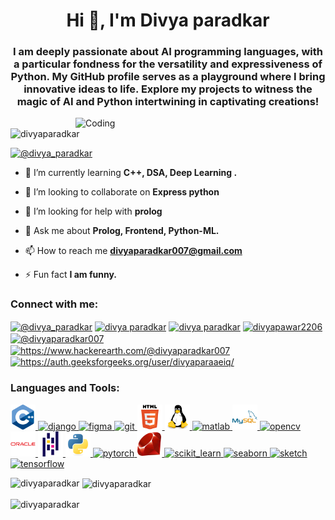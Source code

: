 
<h1 align="center">Hi 👋, I'm Divya paradkar</h1>
<h3 align="center">I am deeply passionate about AI programming languages, with a particular fondness for the versatility and expressiveness of Python. My GitHub profile serves as a playground where I bring innovative ideas to life. Explore my projects to witness the magic of AI and Python intertwining in captivating creations!</h3>

<img align="right" alt="Coding" width="400"  src="https://imgs.search.brave.com/FEp86QFp-7OmwHjDlKteTJvE0ZnLXNZy8Gvajiu6VUg/rs:fit:860:0:0/g:ce/aHR0cHM6Ly9naWZk/Yi5jb20vaW1hZ2Vz/L2hpZ2gvY2FydG9v/bi1jaGFyYWN0ZXIt/bG91aXNlLWJlbGNo/ZXItY29kaW5nLWlz/LWZ1bi1jdG1rY2Np/dWMxZ3l4b3MyLmdp/Zg.gif">

<p align="left"> <img src="https://komarev.com/ghpvc/?username=divyaparadkar&label=Profile%20views&color=0e75b6&style=flat" alt="divyaparadkar" /> </p>

<p align="left"> <a href="https://twitter.com/@divya_paradkar" target="blank"><img src="https://img.shields.io/twitter/follow/@divya_paradkar?logo=twitter&style=for-the-badge" alt="@divya_paradkar" /></a> </p>

- 🌱 I’m currently learning **C++, DSA, Deep Learning .**

- 👯 I’m looking to collaborate on **Express python**

- 🤝 I’m looking for help with **prolog**

- 💬 Ask me about **Prolog, Frontend, Python-ML.**

- 📫 How to reach me **divyaparadkar007@gmail.com**

- ⚡ Fun fact **I am funny.**

<h3 align="left">Connect with me:</h3>
<p align="left">
<a href="https://twitter.com/@divya_paradkar" target="blank"><img align="center" src="https://raw.githubusercontent.com/rahuldkjain/github-profile-readme-generator/master/src/images/icons/Social/twitter.svg" alt="@divya_paradkar" height="30" width="40" /></a>
<a href="https://linkedin.com/in/divya paradkar" target="blank"><img align="center" src="https://raw.githubusercontent.com/rahuldkjain/github-profile-readme-generator/master/src/images/icons/Social/linked-in-alt.svg" alt="divya paradkar" height="30" width="40" /></a>
<a href="https://kaggle.com/divya paradkar" target="blank"><img align="center" src="https://raw.githubusercontent.com/rahuldkjain/github-profile-readme-generator/master/src/images/icons/Social/kaggle.svg" alt="divya paradkar" height="30" width="40" /></a>
<a href="https://instagram.com/divyapawar2206" target="blank"><img align="center" src="https://raw.githubusercontent.com/rahuldkjain/github-profile-readme-generator/master/src/images/icons/Social/instagram.svg" alt="divyapawar2206" height="30" width="40" /></a>
<a href="https://www.hackerrank.com/@divyaparadkar007" target="blank"><img align="center" src="https://raw.githubusercontent.com/rahuldkjain/github-profile-readme-generator/master/src/images/icons/Social/hackerrank.svg" alt="@divyaparadkar007" height="30" width="40" /></a>
<a href="https://www.hackerearth.com/https://www.hackerearth.com/@divyaparadkar007" target="blank"><img align="center" src="https://raw.githubusercontent.com/rahuldkjain/github-profile-readme-generator/master/src/images/icons/Social/hackerearth.svg" alt="https://www.hackerearth.com/@divyaparadkar007" height="30" width="40" /></a>
<a href="https://auth.geeksforgeeks.org/user/https://auth.geeksforgeeks.org/user/divyaparaaeiq/" target="blank"><img align="center" src="https://raw.githubusercontent.com/rahuldkjain/github-profile-readme-generator/master/src/images/icons/Social/geeks-for-geeks.svg" alt="https://auth.geeksforgeeks.org/user/divyaparaaeiq/" height="30" width="40" /></a>
</p>

<h3 align="left">Languages and Tools:</h3>
<p align="left"> <a href="https://www.w3schools.com/cpp/" target="_blank" rel="noreferrer"> <img src="https://raw.githubusercontent.com/devicons/devicon/master/icons/cplusplus/cplusplus-original.svg" alt="cplusplus" width="40" height="40"/> </a> <a href="https://www.djangoproject.com/" target="_blank" rel="noreferrer"> <img src="https://cdn.worldvectorlogo.com/logos/django.svg" alt="django" width="40" height="40"/> </a> <a href="https://www.figma.com/" target="_blank" rel="noreferrer"> <img src="https://www.vectorlogo.zone/logos/figma/figma-icon.svg" alt="figma" width="40" height="40"/> </a> <a href="https://git-scm.com/" target="_blank" rel="noreferrer"> <img src="https://www.vectorlogo.zone/logos/git-scm/git-scm-icon.svg" alt="git" width="40" height="40"/> </a> <a href="https://www.w3.org/html/" target="_blank" rel="noreferrer"> <img src="https://raw.githubusercontent.com/devicons/devicon/master/icons/html5/html5-original-wordmark.svg" alt="html5" width="40" height="40"/> </a> <a href="https://www.linux.org/" target="_blank" rel="noreferrer"> <img src="https://raw.githubusercontent.com/devicons/devicon/master/icons/linux/linux-original.svg" alt="linux" width="40" height="40"/> </a> <a href="https://www.mathworks.com/" target="_blank" rel="noreferrer"> <img src="https://upload.wikimedia.org/wikipedia/commons/2/21/Matlab_Logo.png" alt="matlab" width="40" height="40"/> </a> <a href="https://www.mysql.com/" target="_blank" rel="noreferrer"> <img src="https://raw.githubusercontent.com/devicons/devicon/master/icons/mysql/mysql-original-wordmark.svg" alt="mysql" width="40" height="40"/> </a> <a href="https://opencv.org/" target="_blank" rel="noreferrer"> <img src="https://www.vectorlogo.zone/logos/opencv/opencv-icon.svg" alt="opencv" width="40" height="40"/> </a> <a href="https://www.oracle.com/" target="_blank" rel="noreferrer"> <img src="https://raw.githubusercontent.com/devicons/devicon/master/icons/oracle/oracle-original.svg" alt="oracle" width="40" height="40"/> </a> <a href="https://pandas.pydata.org/" target="_blank" rel="noreferrer"> <img src="https://raw.githubusercontent.com/devicons/devicon/2ae2a900d2f041da66e950e4d48052658d850630/icons/pandas/pandas-original.svg" alt="pandas" width="40" height="40"/> </a> <a href="https://www.python.org" target="_blank" rel="noreferrer"> <img src="https://raw.githubusercontent.com/devicons/devicon/master/icons/python/python-original.svg" alt="python" width="40" height="40"/> </a> <a href="https://pytorch.org/" target="_blank" rel="noreferrer"> <img src="https://www.vectorlogo.zone/logos/pytorch/pytorch-icon.svg" alt="pytorch" width="40" height="40"/> </a> <a href="https://www.ruby-lang.org/en/" target="_blank" rel="noreferrer"> <img src="https://raw.githubusercontent.com/devicons/devicon/master/icons/ruby/ruby-original.svg" alt="ruby" width="40" height="40"/> </a> <a href="https://scikit-learn.org/" target="_blank" rel="noreferrer"> <img src="https://upload.wikimedia.org/wikipedia/commons/0/05/Scikit_learn_logo_small.svg" alt="scikit_learn" width="40" height="40"/> </a> <a href="https://seaborn.pydata.org/" target="_blank" rel="noreferrer"> <img src="https://seaborn.pydata.org/_images/logo-mark-lightbg.svg" alt="seaborn" width="40" height="40"/> </a> <a href="https://www.sketch.com/" target="_blank" rel="noreferrer"> <img src="https://www.vectorlogo.zone/logos/sketchapp/sketchapp-icon.svg" alt="sketch" width="40" height="40"/> </a> <a href="https://www.tensorflow.org" target="_blank" rel="noreferrer"> <img src="https://www.vectorlogo.zone/logos/tensorflow/tensorflow-icon.svg" alt="tensorflow" width="40" height="40"/> </a> </p>

<p><img align="left" src="https://github-readme-stats.vercel.app/api/top-langs?username=divyaparadkar&show_icons=true&locale=en&layout=compact" alt="divyaparadkar" /></p>

<p>&nbsp;<img align="center" src="https://github-readme-stats.vercel.app/api?username=divyaparadkar&show_icons=true&locale=en" alt="divyaparadkar" /></p>

<p><img align="center" src="https://github-readme-streak-stats.herokuapp.com/?user=divyaparadkar&" alt="divyaparadkar" /></p>

